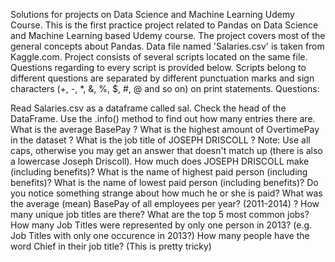 Solutions for projects on Data Science and Machine Learning Udemy Course. This is the first practice project related to Pandas on Data Science and Machine Learning based Udemy course. The project covers most of the general concepts about Pandas. Data file named 'Salaries.csv' is taken from Kaggle.com. Project consists of several scripts located on the same file. Questions regarding to every script is provided below. Scripts belong to different questions are separated by different punctuation marks and sign characters (+, -, *, &, %, $, #, @ and so on) on print statements. Questions:

Read Salaries.csv as a dataframe called sal.
Check the head of the DataFrame.
Use the .info() method to find out how many entries there are.
What is the average BasePay ?
What is the highest amount of OvertimePay in the dataset ?
What is the job title of JOSEPH DRISCOLL ? Note: Use all caps, otherwise you may get an answer that doesn't match up (there is also a lowercase Joseph Driscoll).
How much does JOSEPH DRISCOLL make (including benefits)?
What is the name of highest paid person (including benefits)?
What is the name of lowest paid person (including benefits)? Do you notice something strange about how much he or she is paid?
What was the average (mean) BasePay of all employees per year? (2011-2014) ?
How many unique job titles are there?
What are the top 5 most common jobs?
How many Job Titles were represented by only one person in 2013? (e.g. Job Titles with only one occurence in 2013?)
How many people have the word Chief in their job title? (This is pretty tricky)
